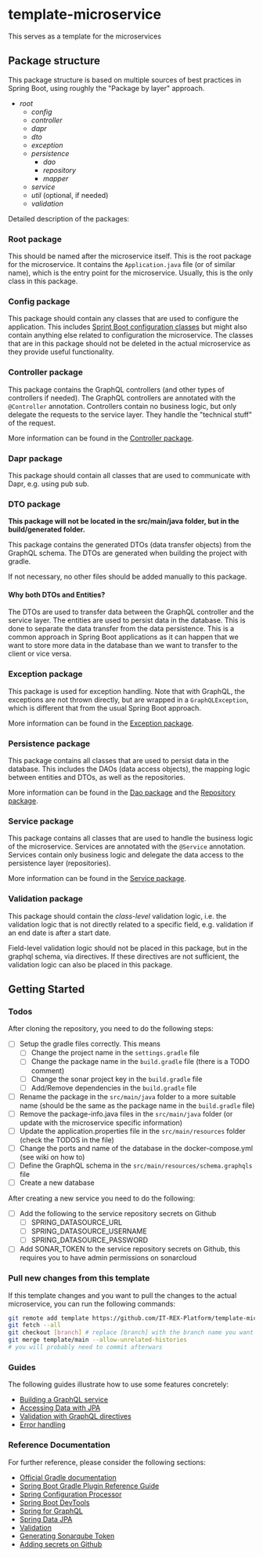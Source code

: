 # template-microservice
This serves as a template for the microservices

## Package structure

This package structure is based on multiple sources of best practices in Spring Boot, using roughly the "Package by layer" approach.
- *root*
  - *config*
  - *controller*
  - *dapr*
  - *dto*
  - *exception*
  - *persistence*
    - *dao*
    - *repository*
    - *mapper*
  - *service*
  - *util* (optional, if needed)
  - *validation*

Detailed description of the packages:

### Root package

This should be named after the microservice itself. This is the root package for the microservice. It contains the `Application.java` file (or of similar name), which is the entry point for the microservice. Usually, this is the only class in this package.

### Config package
This package should contain any classes that are used to configure the application. This includes [Sprint Boot configuration classes](https://docs.spring.io/spring-framework/docs/current/javadoc-api/org/springframework/context/annotation/Configuration.html) but might also contain anything else related to configuration the microservice.
The classes that are in this package should not be deleted in the actual microservice as they provide useful functionality.

### Controller package

This package contains the GraphQL controllers (and other types of controllers if needed). The GraphQL controllers are annotated with the `@Controller` annotation. Controllers contain no business logic, but only delegate the requests to the service layer. They handle the "technical stuff" of the request.

More information can be found in the [Controller package](src/main/java/de/unistuttgart/iste/gits/template/controller/package-info.java).

### Dapr package

This package should contain all classes that are used to communicate with Dapr, e.g. using pub sub.

### DTO package

**This package will not be located in the src/main/java folder, but in the build/generated folder.**

This package contains the generated DTOs (data transfer objects) from the GraphQL schema. The DTOs are generated when building the project with gradle. 

If not necessary, no other files should be added manually to this package.

#### Why both DTOs and Entities?

The DTOs are used to transfer data between the GraphQL controller and the service layer. The entities are used to persist data in the database. This is done to separate the data transfer from the data persistence. This is a common approach in Spring Boot applications as it can happen that we want to store more data in the database than we want to transfer to the client or vice versa.

### Exception package

This package is used for exception handling. Note that with GraphQL, the exceptions are not thrown directly, but are wrapped in a `GraphQLException`, which is different that from the usual Spring Boot approach.

More information can be found in the [Exception package](src/main/java/de/unistuttgart/iste/gits/template/exception/package-info.java).

### Persistence package

This package contains all classes that are used to persist data in the database. This includes the DAOs (data access objects), the mapping logic between entities and DTOs, as well as the repositories.

More information can be found in the [Dao package](src/main/java/de/unistuttgart/iste/gits/template/persistence/dao/package-info.java) and the [Repository package](src/main/java/de/unistuttgart/iste/gits/template/persistence/repository/package-info.java).

### Service package

This package contains all classes that are used to handle the business logic of the microservice. Services are annotated with the `@Service` annotation. Services contain only business logic and delegate the data access to the persistence layer (repositories). 

More information can be found in the [Service package](src/main/java/de/unistuttgart/iste/gits/template/service/package-info.java).

### Validation package

This package should contain the *class-level* validation logic, i.e. the validation logic that is not directly related to a specific field, e.g. validation if an end date is after a start date.

Field-level validation logic should not be placed in this package, but in the graphql schema, via directives. 
If these directives are not sufficient, the validation logic can also be placed in this package.

## Getting Started

### Todos

After cloning the repository, you need to do the following steps:
- [ ] Setup the gradle files correctly. This means
  - [ ] Change the project name in the `settings.gradle` file
  - [ ] Change the package name in the `build.gradle` file (there is a TODO comment)
  - [ ] Change the sonar project key in the `build.gradle` file 
  - [ ] Add/Remove dependencies in the `build.gradle` file
- [ ] Rename the package in the `src/main/java` folder to  a more suitable name (should be the same as the package name in the `build.gradle` file)
- [ ] Remove the package-info.java files in the `src/main/java` folder (or update with the microservice specific information)
- [ ] Update the application.properties file in the `src/main/resources` folder (check the TODOS in the file)
- [ ] Change the ports and name of the database in the docker-compose.yml (see wiki on how to)
- [ ] Define the GraphQL schema in the `src/main/resources/schema.graphqls` file
- [ ] Create a new database
<!-- TODO there probably more TODOs -->


After creating a new service you need to do the following:
- [ ] Add the following to the service repository secrets on Github
  - [ ] SPRING_DATASOURCE_URL  
  - [ ] SPRING_DATASOURCE_USERNAME
  - [ ] SPRING_DATASOURCE_PASSWORD
- [ ] Add SONAR_TOKEN to the service repository secrets on Github, this requires you to have admin permissions on sonarcloud 

### Pull new changes from this template

If this template changes and you want to pull the changes to the actual microservice, you can run the following commands:
```bash
git remote add template https://github.com/IT-REX-Platform/template-microservice # only necessary once
git fetch --all
git checkout [branch] # replace [branch] with the branch name you want the changes to be merged into (preferably not main)
git merge template/main --allow-unrelated-histories
# you will probably need to commit afterwars
```

### Guides
The following guides illustrate how to use some features concretely:

* [Building a GraphQL service](https://spring.io/guides/gs/graphql-server/)
* [Accessing Data with JPA](https://spring.io/guides/gs/accessing-data-jpa/)
* [Validation with GraphQL directives](https://github.com/graphql-java/graphql-java-extended-validation/blob/master/README.md)
* [Error handling](https://www.baeldung.com/spring-graphql-error-handling)

### Reference Documentation
For further reference, please consider the following sections:

* [Official Gradle documentation](https://docs.gradle.org)
* [Spring Boot Gradle Plugin Reference Guide](https://docs.spring.io/spring-boot/docs/3.0.6/gradle-plugin/reference/html/)
* [Spring Configuration Processor](https://docs.spring.io/spring-boot/docs/3.0.6/reference/htmlsingle/#appendix.configuration-metadata.annotation-processor)
* [Spring Boot DevTools](https://docs.spring.io/spring-boot/docs/3.0.6/reference/htmlsingle/#using.devtools)
* [Spring for GraphQL](https://docs.spring.io/spring-boot/docs/3.0.6/reference/html/web.html#web.graphql)
* [Spring Data JPA](https://docs.spring.io/spring-boot/docs/3.0.6/reference/htmlsingle/#data.sql.jpa-and-spring-data)
* [Validation](https://docs.spring.io/spring-boot/docs/3.0.6/reference/htmlsingle/#io.validation)
* [Generating Sonarqube Token](https://docs.sonarqube.org/latest/user-guide/user-account/generating-and-using-tokens/)
* [Adding secrets on Github](https://docs.github.com/en/actions/security-guides/encrypted-secrets)

